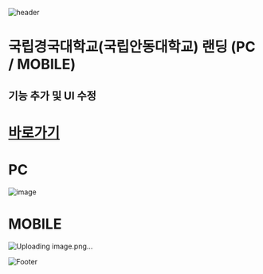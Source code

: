 ![header](https://capsule-render.vercel.app/api?type=wave&color=auto&height=150&section=header&text=2024.%2012.%2010%20-%2012.%2011&fontSize=60)

# 국립경국대학교(국립안동대학교) 랜딩 (PC / MOBILE)
## 기능 추가 및 UI 수정

# <a href="https://onlinepage.co.kr/2024anu_event/"> 바로가기 </a>

# PC
![image](https://github.com/user-attachments/assets/fb5a988c-6ee1-45bc-8f11-2b2ce3ba090a)

# MOBILE
![Uploading image.png…]()



![Footer](https://capsule-render.vercel.app/api?type=waving&color=auto&height=200&section=footer)


